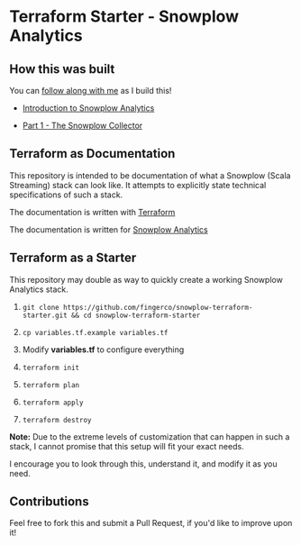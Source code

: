 # Terraform Starter - Snowplow Analytics

## How this was built

You can [follow along with me](https://pragmacoders.com/tag/building-snowplow-analytics-with-terraform/) as I build this!

- [Introduction to Snowplow Analytics](https://pragmacoders.com/introduction-to-snowplow-real-time-analytics/)

- [Part 1 - The Snowplow Collector](https://pragmacoders.com/part-1-the-snowplow-collector/)

## Terraform as Documentation

This repository is intended to be documentation of what a Snowplow (Scala Streaming) stack can look like. It attempts to explicitly state technical specifications of such a stack.

The documentation is written with [Terraform](https://www.terraform.io/)

The documentation is written for [Snowplow Analytics](https://snowplowanalytics.com/)

## Terraform as a Starter

This repository may double as way to quickly create a working Snowplow Analytics stack.

1. `git clone https://github.com/fingerco/snowplow-terraform-starter.git && cd snowplow-terraform-starter`

1. `cp variables.tf.example variables.tf`

1. Modify **variables.tf** to configure everything

1. `terraform init`

1. `terraform plan`

1. `terraform apply`

1. `terraform destroy`

**Note:** Due to the extreme levels of customization that can happen in such a stack, I cannot promise that this setup will fit your exact needs.

I encourage you to look through this, understand it, and modify it as you need.


## Contributions

Feel free to fork this and submit a Pull Request, if you'd like to improve upon it!
